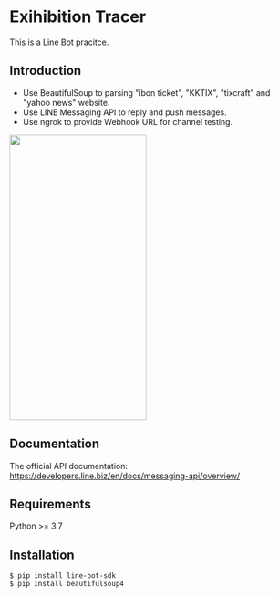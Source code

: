 # Exihibition Tracer
This is a Line Bot pracitce.  
## Introduction  
* Use BeautifulSoup to parsing "ibon ticket", "KKTIX", "tixcraft" and "yahoo news" website.  
* Use LINE Messaging API to reply and push messages.  
* Use ngrok to provide Webhook URL for channel testing.  
<img src="https://github.com/CelineLee0328/Exihibition-Tracer-Line-Bot/blob/main/S__37797896.jpg" style=" width:240px ; height:500px "  >  

## Documentation  
The official API documentation:  
https://developers.line.biz/en/docs/messaging-api/overview/  
## Requirements  
Python >= 3.7  
## Installation  
    $ pip install line-bot-sdk  
    $ pip install beautifulsoup4
